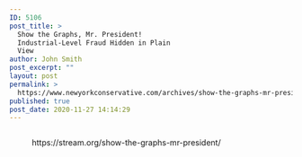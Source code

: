 ```yaml
---
ID: 5106
post_title: >
  Show the Graphs, Mr. President!
  Industrial-Level Fraud Hidden in Plain
  View
author: John Smith
post_excerpt: ""
layout: post
permalink: >
  https://www.newyorkconservative.com/archives/show-the-graphs-mr-president-industrial-level-fraud-hidden-in-plain-view/
published: true
post_date: 2020-11-27 14:14:29
---
```

<!-- wp:image {"id":5107,"sizeSlug":"large"} -->
<figure class="wp-block-image size-large"><img src="https://www.newyorkconservative.com/wp-content/uploads/2020/11/graphs-1024x582.jpg" alt="" class="wp-image-5107"/></figure>
<!-- /wp:image -->

<!-- wp:core-embed/wordpress {"url":"https://stream.org/show-the-graphs-mr-president/","type":"wp-embed","providerNameSlug":"the-stream","className":""} -->
<figure class="wp-block-embed-wordpress wp-block-embed is-type-wp-embed is-provider-the-stream"><div class="wp-block-embed__wrapper">
https://stream.org/show-the-graphs-mr-president/
</div></figure>
<!-- /wp:core-embed/wordpress -->